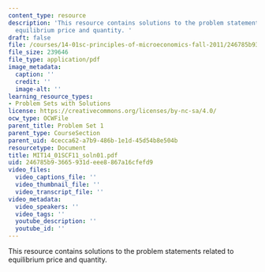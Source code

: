 ```yaml
---
content_type: resource
description: 'This resource contains solutions to the problem statements related to
  equilibrium price and quantity. '
draft: false
file: /courses/14-01sc-principles-of-microeconomics-fall-2011/246785b93665931deee8867a16cfefd9_MIT14_01SCF11_soln01.pdf
file_size: 239646
file_type: application/pdf
image_metadata:
  caption: ''
  credit: ''
  image-alt: ''
learning_resource_types:
- Problem Sets with Solutions
license: https://creativecommons.org/licenses/by-nc-sa/4.0/
ocw_type: OCWFile
parent_title: Problem Set 1
parent_type: CourseSection
parent_uid: 4cecca62-a7b9-486b-1e1d-45d54b8e504b
resourcetype: Document
title: MIT14_01SCF11_soln01.pdf
uid: 246785b9-3665-931d-eee8-867a16cfefd9
video_files:
  video_captions_file: ''
  video_thumbnail_file: ''
  video_transcript_file: ''
video_metadata:
  video_speakers: ''
  video_tags: ''
  youtube_description: ''
  youtube_id: ''
---
```

This resource contains solutions to the problem statements related to equilibrium price and quantity.